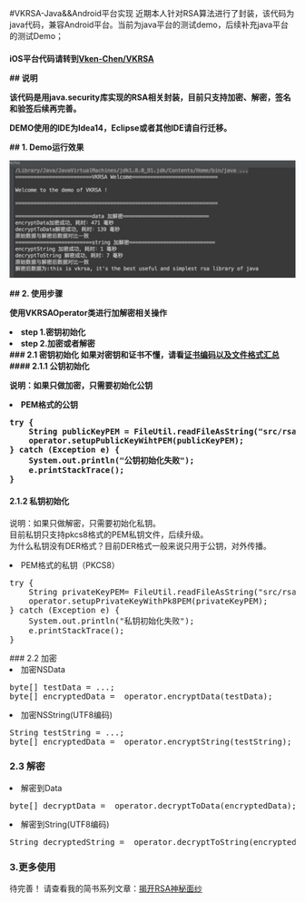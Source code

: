 #VKRSA-Java&&Android平台实现
近期本人针对RSA算法进行了封装，该代码为java代码，兼容Android平台。当前为java平台的测试demo，后续补充java平台的测试Demo；
<p><h4>iOS平台代码请转到<a href='https://github.com/Vken-Chen/VKRSA'>Vken-Chen/VKRSA</a></p>
## 说明
<p>该代码是用java.security库实现的RSA相关封装，目前只支持加密、解密，签名和验签后续再完善。</p>
<p>DEMO使用的IDE为Idea14，Eclipse或者其他IDE请自行迁移。</p>
## 1. Demo运行效果
<p align="center"><img src="https://github.com/Vken-Chen/VKRSA-JAVA/blob/master/demo.png" width="600"></p> 
## 2. 使用步骤
<p>使用VKRSAOperator类进行加解密相关操作</p>
<li>step 1.密钥初始化</li>
<li>step 2.加密或者解密</li>
### 2.1 密钥初始化
如果对密钥和证书不懂，请看<a href='http://www.jianshu.com/p/6927fe6f9813'>证书编码以及文件格式汇总</a>
#### 2.1.1 公钥初始化
<p>说明：如果只做加密，只需要初始化公钥</p>
<li>PEM格式的公钥</li>
<pre>
try {
	String publicKeyPEM = FileUtil.readFileAsString("src/rsa_public_key.pem");
	operator.setupPublicKeyWihtPEM(publicKeyPEM);
} catch (Exception e) {
    System.out.println("公钥初始化失败");
    e.printStackTrace();
}       
</pre>

#### 2.1.2 私钥初始化
<p>说明：如果只做解密，只需要初始化私钥。<br>
目前私钥只支持pkcs8格式的PEM私钥文件，后续升级。<br>
为什么私钥没有DER格式？目前DER格式一般来说只用于公钥，对外传播。</p>
<li>PEM格式的私钥（PKCS8）</li>
<pre>
try {
	String privateKeyPEM= FileUtil.readFileAsString("src/rsa_private_key_pkcs8.pem");
	operator.setupPrivateKeyWithPk8PEM(privateKeyPEM);
} catch (Exception e) {
	System.out.println("私钥初始化失败");
	e.printStackTrace();
}
</pre>
</p>
### 2.2 加密
<li> 加密NSData </li>
<pre>
byte[] testData = ...;
byte[] encryptedData =  operator.encryptData(testData);
</pre>
</p>
<li> 加密NSString(UTF8编码) </li>
<pre>
String testString = ...;
byte[] encryptedData =  operator.encryptString(testString);
</pre>

### 2.3 解密
<li> 解密到Data </li>
<pre>
byte[] decryptData =  operator.decryptToData(encryptedData);
</pre>
<li> 解密到String(UTF8编码) </li>
<pre>
String decryptedString =  operator.decryptToString(encryptedData);
</pre>

### 3.更多使用
待完善！
请查看我的简书系列文章：<a href='http://www.jianshu.com/p/84d925e4a57d'>揭开RSA神秘面纱


